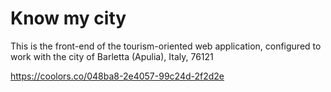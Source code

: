 # Know my city
This is the front-end of the tourism-oriented web application, configured to work with the city of Barletta (Apulia), Italy, 76121

https://coolors.co/048ba8-2e4057-99c24d-2f2d2e